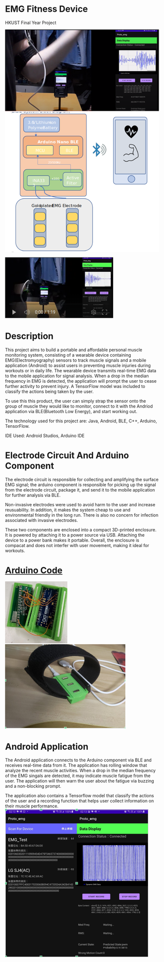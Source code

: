 # EMG Fitness Device
HKUST Final Year Project

![EMG Lift](/assets/img/EMG_Lift.png)
![System](/assets/img/emg_system_diagram.png)

<p><a href="https://youtu.be/pZxpOF_Pch0">
<img src="/assets/img/emg_thumbnail.png">
</a></p>

# Description
This project aims to build a portable and affordable personal muscle monitoring system, consisting of a wearable device containing EMG(Electromyography) sensors to track muscle signals and a mobile application (Android) to assist users in preventing muscle injuries during workouts or in daily life. The wearable device transmits real-time EMG data to the mobile application for signal analysis. When a drop in the median frequency in EMG is detected, the application will prompt the user to cease further activity to prevent injury. A TensorFlow model was included to classify the actions being taken by the user.

To use this this product, the user can simply strap the sensor onto the group of muscle they would like to monitor, connect to it with the Andriod application via BLE(Bluetooth Low Energy), and start working out.

The technology used for this project are: Java, Android, BLE, C++, Arduino, TensorFlow.

IDE Used: Android Studios, Arduino IDE

# Electrode Circuit And Arduino Component
The electrode circuit is responsible for collecting and amplifying the surface EMG signal; the arduino component is responsible for picking up the signal from the electrode circuit, package it, and send it to the mobile application for further analysis via BLE.

Non-invasive electrodes were used to avoid harm to the user and increase reusuability. In addition, it makes the system cheap to use and environmental friendly in the long run. There is also no concern for infection associated with invasive electrodes.

These two components are enclosed into a compact 3D-printed enclosure. It is powered by attaching it to a power source via USB. Attaching the device to a power bank makes it portable. Overall, the enclosure is compacat and does not interfer with user movement, making it ideal for workouts.

# <a href="https://github.com/whiteunicorn3404/JQ03a-21_EMG_FYP">Arduino Code</a><br>
![Enclosure](/assets/img/FYP_0.png)
![EMG_Device](/assets/img/FYP_1.png)

# Android Application
The Android application connects to the Arduino component via BLE and receives real-time data from it. The application has rolling window that analyze the recent muscle activities. When a drop in the median frequency of the EMG singals are detected, it may indicate muscle fatigue from the user. The application will then warn the user about the fatigue via buzzing and a non-blocking prompt.

The application also contains a Tensorflow model that classify the actions of the user and a recording function that helps user collect information on their muscle performance.<br>
![EMG_App](/assets/img/FYP_2.png)
